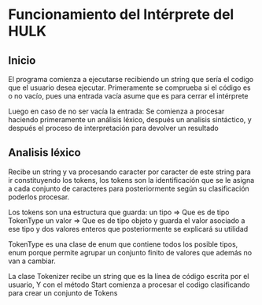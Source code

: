 # Funcionamiento del Intérprete del HULK

## Inicio
El programa comienza a ejecutarse recibiendo un string que sería el codigo que el usuario desea ejecutar.
Primeramente se comprueba si el código es o no vacío, pues una entrada vacía asume que es para cerrar el intérprete

Luego en caso de no ser vacía la entrada:
Se comienza a procesar haciendo primeramente un análisis léxico,
después un analisis sintáctico,
 y después el proceso de interpretación para devolver un resultado

## Analisis léxico

Recibe un string y va procesando caracter por caracter de este string para ir constituyendo los tokens, los tokens son la identificación que se le asigna a cada conjunto de caracteres para posteriormente según su clasificación poderlos procesar.

Los tokens son una estructura que guarda:
un tipo => Que es de tipo TokenType
un valor => Que es de tipo objeto y guarda el valor asociado a ese tipo
y dos valores enteros que posteriormente se explicará su utilidad

TokenType es una clase de enum que contiene todos los posible tipos,
enum porque permite agrupar un conjunto finito de valores que además no van a cambiar.

La clase Tokenizer recibe un string que es la línea de código escrita por el usuario,
Y con el método Start comienza a procesar el codigo clasificando para crear un conjunto de Tokens
